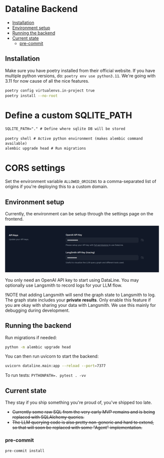 # Dataline Backend

- [Installation](#installation)
- [Environment setup](#environment-setup)
- [Running the backend](#running-the-backend)
- [Current state](#current-state)
  - [pre-commit](#pre-commit)

## Installation

Make sure you have poetry installed from their official website.
If you have multiple python versions, do: `poetry env use python3.11`.
We're going with 3.11 for now cause of all the nice features.

```bash
poetry config virtualenvs.in-project true
poetry install --no-root
```

# Define a custom SQLITE_PATH

```
SQLITE_PATH="." # Define where sqlite DB will be stored

poetry shell # Active python environment (makes alembic command available)
alembic upgrade head # Run migrations
```

# CORS settings
Set the environment variable `ALLOWED_ORIGINS` to a comma-separated list of origins if you're deploying this to a custom domain.

## Environment setup

Currently, the environment can be setup through the settings page on the frontend.

![Environment settings page](../media/env-settings.png)

You only need an OpenAI API key to start using DataLine. You may optionally use Langsmith to record logs for your LLM flow.

!NOTE that adding Langsmith will send the graph state to Langsmith to log. The graph state includes your **private results**. Only enable this feature if you are okay with sharing your data with Langsmith. We use this mainly for debugging during development.

## Running the backend

Run migrations if needed:

```bash
python -m alembic upgrade head
```

You can then run uvicorn to start the backend:

```bash
uvicorn dataline.main:app --reload --port=7377
```

To run tests: `PYTHONPATH=. pytest . -vv`

## Current state

They stay if you ship something you're proud of, you've shipped too late.

- ~~Currently some raw SQL from the very early MVP remains and is being replaced with SQLAlchemy queries.~~
- ~~The LLM querying code is also pretty non-generic and hard to extend, so that will soon be replaced with some "Agent" implementation.~~

### pre-commit

```
pre-commit install
```
